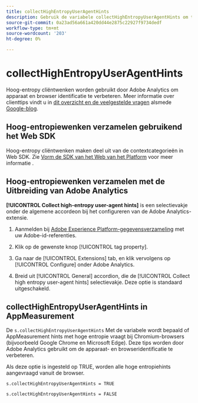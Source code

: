 ```yaml
---
title: collectHighEntropyUserAgentHints
description: Gebruik de variabele collectHighEntropyUserAgentHints om te bepalen of Adobe hoge entropiewenken bij Chromium browsers (bijvoorbeeld Google Chrome en Microsoft Edge) zal vragen.
source-git-commit: 0a23ad56a661a420dd44e2875c22927f9734dedf
workflow-type: tm+mt
source-wordcount: '203'
ht-degree: 0%

---
```



# collectHighEntropyUserAgentHints

Hoog-entropy cliëntwenken worden gebruikt door Adobe Analytics om apparaat en browser identificatie te verbeteren. Meer informatie over clienttips vindt u in [dit overzicht en de veelgestelde vragen](/help/technotes/client-hints.md) alsmede [Google-blog](https://web.dev/user-agent-client-hints/).

## Hoog-entropiewenken verzamelen gebruikend het Web SDK

Hoog-entropy cliëntwenken maken deel uit van de contextcategorieën in Web SDK. Zie [Vorm de SDK van het Web van het Platform](https://experienceleague.adobe.com/docs/experience-platform/edge/fundamentals/configuring-the-sdk.html?lang=en) voor meer informatie .

## Hoog-entropiewenken verzamelen met de Uitbreiding van Adobe Analytics

**[!UICONTROL Collect high-entropy user-agent hints]** is een selectievakje onder de algemene accordeon bij het configureren van de Adobe Analytics-extensie.

1. Aanmelden bij [Adobe Experience Platform-gegevensverzameling](https://experience.adobe.com/#/@adobepm/data-collection) met uw Adobe-id-referenties.

1. Klik op de gewenste knop [!UICONTROL tag property].

1. Ga naar de [!UICONTROL Extensions] tab, en klik vervolgens op [!UICONTROL Configure] onder Adobe Analytics.

1. Breid uit [!UICONTROL General] accordion, die de [!UICONTROL Collect high entropy user-agent hints] selectievakje. Deze optie is standaard uitgeschakeld.

## collectHighEntropyUserAgentHints in AppMeasurement

De `s.collectHighEntropyUserAgentHints` Met de variabele wordt bepaald of AppMeasurement hints met hoge entropie vraagt bij Chromium-browsers (bijvoorbeeld Google Chrome en Microsoft Edge). Deze tips worden door Adobe Analytics gebruikt om de apparaat- en browseridentificatie te verbeteren.

Als deze optie is ingesteld op TRUE, worden alle hoge entropiehints aangevraagd vanuit de browser.

`s.collectHighEntropyUserAgentHints = TRUE`

`s.collectHighEntropyUserAgentHints = FALSE`